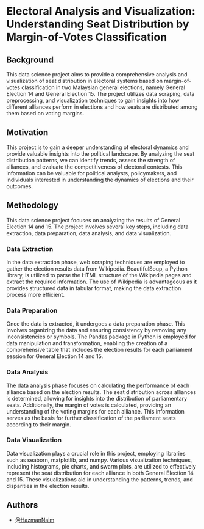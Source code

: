 
# Electoral Analysis and Visualization: Understanding Seat Distribution by Margin-of-Votes Classification
## Background
This data science project aims to provide a comprehensive analysis and visualization of seat distribution in electoral systems based on margin-of-votes classification in two Malaysian general elections, namely General Election 14 and General Election 15. The project utilizes data scraping, data preprocessing, and visualization techniques to gain insights into how different alliances perform in elections and how seats are distributed among them based on voting margins.
## Motivation

This project is to gain a deeper understanding of electoral dynamics and provide valuable insights into the political landscape. By analyzing the seat distribution patterns, we can identify trends, assess the strength of alliances, and evaluate the competitiveness of electoral contests. This information can be valuable for political analysts, policymakers, and individuals interested in understanding the dynamics of elections and their outcomes.


## Methodology
This data science project focuses on analyzing the results of General Election 14 and 15. The project involves several key steps, including data extraction, data preparation, data analysis, and data visualization.
### Data Extraction
In the data extraction phase, web scraping techniques are employed to gather the election results data from Wikipedia. BeautifulSoup, a Python library, is utilized to parse the HTML structure of the Wikipedia pages and extract the required information. The use of Wikipedia is advantageous as it provides structured data in tabular format, making the data extraction process more efficient.
### Data Preparation
Once the data is extracted, it undergoes a data preparation phase. This involves organizing the data and ensuring consistency by removing any inconsistencies or symbols. The Pandas package in Python is employed for data manipulation and transformation, enabling the creation of a comprehensive table that includes the election results for each parliament session for General Election 14 and 15.
### Data Analysis
The data analysis phase focuses on calculating the performance of each alliance based on the election results. The seat distribution across alliances is determined, allowing for insights into the distribution of parliamentary seats. Additionally, the margin of votes is calculated, providing an understanding of the voting margins for each alliance. This information serves as the basis for further classification of the parliament seats according to their margin.
### Data Visualization
Data visualization plays a crucial role in this project, employing libraries such as seaborn, matplotlib, and numpy. Various visualization techniques, including histograms, pie charts, and swarm plots, are utilized to effectively represent the seat distribution for each alliance in both General Election 14 and 15. These visualizations aid in understanding the patterns, trends, and disparities in the election results.
## Authors

- [@HazmanNaim ](https://www.github.com/HazmanNaim)

